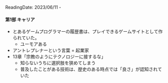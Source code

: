 ReadingDate: 2023/06/11 - 

#### 第1部 キャリア
- とあるゲームプログラマーの履歴書は、プレイできるゲームサイトとして作られていた。
  - ユーモアある   
- アントレプレナーという言葉 = 起業家
- 13章「宗教のようにテクノロジーに接するな」
  - 知らないうちに選択肢を狭めてしまう
  - 普及したことがある技術は、歴史のある時点では「良さ」が認知されていた  
